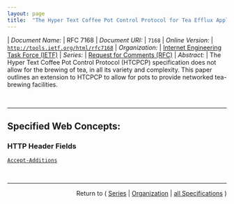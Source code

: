 ```yaml
---
layout: page
title:  "The Hyper Text Coffee Pot Control Protocol for Tea Efflux Appliances (HTCPCP-TEA)"
---
```


| *Document Name:* | RFC 7168
| *Document URI:* | `7168`
| *Online Version:* | [`http://tools.ietf.org/html/rfc7168`](http://tools.ietf.org/html/rfc7168)
| *Organization:* | [Internet Engineering Task Force (IETF)](..  "List of specification series by this organization")
| *Series:* | [Request for Comments (RFC)](.  "List of specifications in this series")
| *Abstract:* | The Hyper Text Coffee Pot Control Protocol (HTCPCP) specification does not allow for the brewing of tea, in all its variety and complexity. This paper outlines an extension to HTCPCP to allow for pots to provide networked tea-brewing facilities.

<br/>
<hr/>

## Specified Web Concepts:

### HTTP Header Fields

[`Accept-Additions`](/concepts/http-header/Accept-Additions "It has been observed that some users of blended teas have an occasional preference for teas brewed as an emulsion of cane sugar with hints of water. To allow for this circumstance, the Accept-Additions header field defined in the base HTCPCP specification is updated to allow the following options.")



<br/>
<hr/>

<p style="text-align: right">Return to ( <a href="./">Series</a> | <a href="../">Organization</a> | <a href="../../">all Specifications</a> )</p>